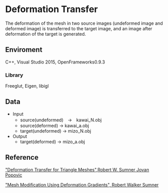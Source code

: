 # Deformation Transfer

The deformation of the mesh in two source images (undeformed image and deformed image) is transferred to the target image, and an image after deformation of the target is generated.

## Enviroment
C++, Visual Studio 2015, OpenFrameworks0.9.3

### Library
Freeglut, Eigen, libigl


## Data
- Input
  - source(undeformed)　→　kawai_N.obj
  - source(deformed) → kawai_a.obj
  - target(undeformed) → mizo_N.obj
- Output
  - target(deformed) → mizo_a.obj

## Reference
["Deformation Transfer for Triangle Meshes",Robert W. Sumner Jovan Popovic](https://pdfs.semanticscholar.org/6a5d/cfbd6498a36976a8ea22ed21bb21601b7999.pdf)

["Mesh Modification Using Deformation Gradients", Robert Walker Sumner](http://people.csail.mit.edu/sumner/thesis/Sumner2005MMU.pdf)
